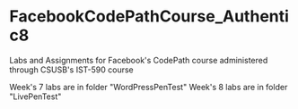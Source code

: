 # FacebookCodePathCourse_Authentic8

Labs and Assignments for Facebook's CodePath course administered through CSUSB's IST-590 course

Week's 7 labs are in folder "WordPressPenTest"
Week's 8 labs are in folder "LivePenTest"
